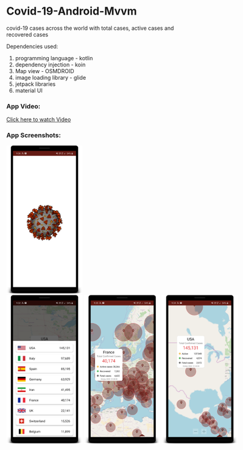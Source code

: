 # Covid-19-Android-Mvvm
covid-19 cases across the world with total cases, active cases and recovered cases

Dependencies used:
1. programming language - kotlin
2. dependency injection - koin
3. Map view - OSMDROID
3. image loading library - glide
4. jetpack libraries
5. material UI

### App Video:

   <a href="https://github.com/bhanup212/Covid-19-Android-Mvvm/blob/master/covid19_app.mp4">Click here to watch Video</a>

### App Screenshots:
  <img src="https://github.com/bhanup212/Covid-19-Android-Mvvm/blob/master/splash.png" alt="splash screen" width="200"/> <nobr/>
  <img src="https://github.com/bhanup212/Covid-19-Android-Mvvm/blob/master/country_list.png" alt="country list screen" width="200"/>
  <img src="https://github.com/bhanup212/Covid-19-Android-Mvvm/blob/master/france_covid19.png" alt="france covid cases screen" width="200"/>
  <img src="https://github.com/bhanup212/Covid-19-Android-Mvvm/blob/master/usa_covid19.png" alt="USA covid cases screen" width="200"/>
